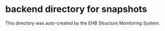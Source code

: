 # backend directory for snapshots

This directory was auto-created by the EHB Structure Monitoring System.